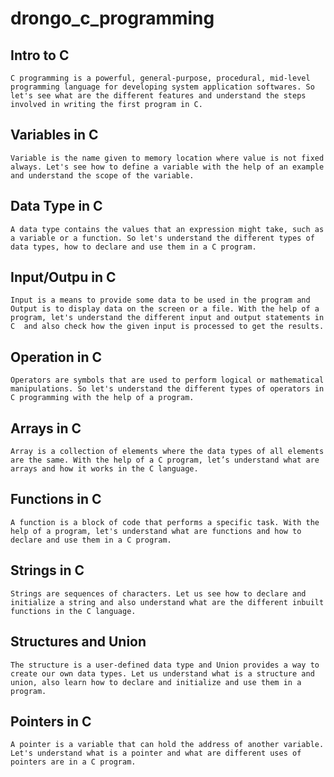 # drongo_c_programming

## Intro to C
```C programming is a powerful, general-purpose, procedural, mid-level programming language for developing system application softwares. So let's see what are the different features and understand the steps involved in writing the first program in C.```
## Variables in C
```Variable is the name given to memory location where value is not fixed always. Let's see how to define a variable with the help of an example and understand the scope of the variable.```
## Data Type in C

```A data type contains the values that an expression might take, such as a variable or a function. So let's understand the different types of data types, how to declare and use them in a C program.```
## Input/Outpu in C
```Input is a means to provide some data to be used in the program and Output is to display data on the screen or a file. With the help of a program, let's understand the different input and output statements in C  and also check how the given input is processed to get the results.```
## Operation in C
```Operators are symbols that are used to perform logical or mathematical manipulations. So let's understand the different types of operators in C programming with the help of a program.```
## Arrays in C
```Array is a collection of elements where the data types of all elements are the same. With the help of a C program, let’s understand what are arrays and how it works in the C language.```
## Functions in C
```A function is a block of code that performs a specific task. With the help of a program, let's understand what are functions and how to declare and use them in a C program.```
## Strings in C
```Strings are sequences of characters. Let us see how to declare and initialize a string and also understand what are the different inbuilt functions in the C language.```
## Structures and Union
```The structure is a user-defined data type and Union provides a way to create our own data types. Let us understand what is a structure and union, also learn how to declare and initialize and use them in a program.```
## Pointers in C
```A pointer is a variable that can hold the address of another variable. Let's understand what is a pointer and what are different uses of pointers are in a C program.```

